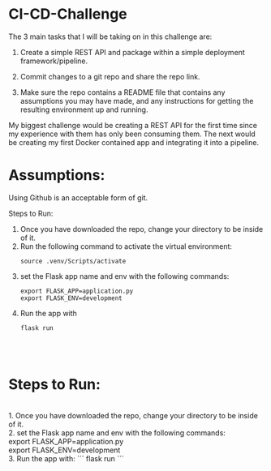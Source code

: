 # CI-CD-Challenge

The 3 main tasks that I will be taking on in this challenge are:

1) Create a simple REST API and package within a simple deployment
framework/pipeline.

2) Commit changes to a git repo and share the repo link.

3) Make sure the repo contains a README file that contains any assumptions you
may have made, and any instructions for getting the resulting environment up and
running.


My biggest challenge would be creating a REST API for the first time since my experience with them has only been consuming them. The next would be creating my first Docker contained app and integrating it into a pipeline. 


<h1>Assumptions:</h1>
Using Github is an acceptable form of git.


Steps to Run:
1. Once you have downloaded the repo, change your directory to be inside of it.
2. Run the following command to activate the virtual environment:
	```
	source .venv/Scripts/activate
	```
3. set the Flask app name and env with the following commands:
	```
	export FLASK_APP=application.py
	export FLASK_ENV=development
	```
3. Run the app with
	```			
	flask run
	```

<p>
<br>
<br>
<h1>Steps to Run:</h1>
<br>1. Once you have downloaded the repo, change your directory to be inside of it.
<br>2. set the Flask app name and env with the following commands:
	<br>
	export FLASK_APP=application.py
	<br>
	export FLASK_ENV=development
<br>3. Run the app with:
	```
	flask run
	```
